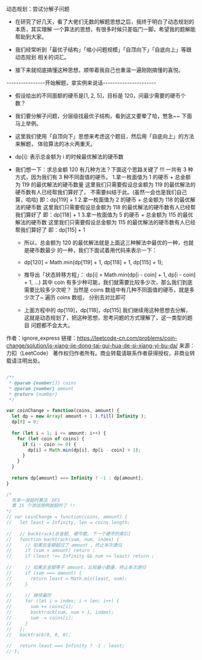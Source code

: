 动态规划：尝试分解子问题

- 在研究了好几天，看了大佬们无数的解题思想之后，我终于明白了动态规划的本质，其实理解
  一个算法的思想，有很多时候只差临门一脚，希望我的题解能帮助到大家。
  
- 我们经常听到「最优子结构」「缩小问题规模」「自顶向下」「自底向上」等跟动态规划
  相关的词汇。
  
- 接下来就彻底搞懂这种思想，顺带着我自己也重温一遍刚刚搞懂的喜悦。

----------------开始解题，拿实例来说话----------------------

- 假设给出的不同面额的硬币是[1, 2, 5]，目标是 120，问最少需要的硬币个数？

- 我们要分解子问题，分层级找最优子结构，看到这又要晕了哈，憋急~~ 下面马上举例。

- 这里我们使用「自顶向下」思想来考虑这个题目，然后用「自底向上」的方法来解题，
  体验算法的冰火两重天。

- dp[i]: 表示总金额为 i 的时候最优解法的硬币数

- 我们想一下：求总金额 120 有几种方法？下面这个思路关键了 !!!
  一共有 3 种方式，因为我们有 3 种不同面值的硬币。
  1.拿一枚面值为 1 的硬币 + 总金额为 119 的最优解法的硬币数量
    这里我们只需要假设总金额为 119 的最优解法的硬币数有人已经帮我们算好了，
    不需要纠结于此。(虽然一会也是我们自己算，哈哈)
    即：dp[119] + 1
  2.拿一枚面值为 2 的硬币 + 总金额为 118 的最优解法的硬币数
    这里我们只需要假设总金额为 118 的最优解法的硬币数有人已经帮我们算好了
    即：dp[118] + 1
  3.拿一枚面值为 5 的硬币 + 总金额为 115 的最优解法的硬币数
    这里我们只需要假设总金额为 115 的最优解法的硬币数有人已经帮我们算好了
    即：dp[115] + 1
    
  - 所以，总金额为 120 的最优解法就是上面这三种解法中最优的一种，也就是硬币数最少
    的一种，我们下面试着用代码来表示一下：
    
  - dp[120] = Math.min(dp[119] + 1, dp[118] + 1, dp[115] + 1);
    
  - 推导出「状态转移方程」：
    dp[i] = Math.min(dp[i - coin] + 1, dp[i - coin] + 1, ...)
    其中 coin 有多少种可能，我们就需要比较多少次，那么我们到底需要比较多少次呢？
    当然是 coins 数组中有几种不同面值的硬币，就是多少次了~ 遍历 coins 数组，
    分别去对比即可
    
  - 上面方程中的 dp[119]，dp[118]，dp[115] 我们继续用这种思想去分解，
    这就是动态规划了，把这种思想，思考问题的方式理解了，这一类型的题目
    问题都不会太大。

作者：ignore_express
链接：https://leetcode-cn.com/problems/coin-change/solution/js-xiang-jie-dong-tai-gui-hua-de-si-xiang-yi-bu-da/
来源：力扣（LeetCode）
著作权归作者所有。商业转载请联系作者获得授权，非商业转载请注明出处。

```js

/**
 * @param {number[]} coins
 * @param {number} amount
 * @return {number}
 */

var coinChange = function(coins, amount) {
  let dp = new Array( amount + 1 ).fill( Infinity );
  dp[0] = 0;
  
  for (let i = 1; i <= amount; i++) {
    for (let coin of coins) {
      if (i - coin >= 0) {
        dp[i] = Math.min(dp[i], dp[i - coin] + 1);
      }
    }
  }
  
  return dp[amount] === Infinity ? -1 : dp[amount];
}

/*
  先来一波超时算法：DFS
  第 15 个测试用例就超时了 !!
*/
// var coinChange = function(coins, amount) {
//   let least = Infinity, len = coins.length;
  
//   // backtrack[总金额, 硬币数, 下一个硬币的索引]
//   function backtrack(sum, num, index) {
//     // 如果总金额超过了 amount ，终止本次递归
//     if (sum > amount) return ;
//     if (least !== Infinity && num >= least) return ;
    
//     // 如果总金额等于 amount，比较最小数量，终止本次递归
//     if (sum === amount) {
//       return least = Math.min(least, num);
//     }
    
//     // 继续遍历
//     for (let i = index; i < len; i++) {
//       sum += coins[i];
//       backtrack(sum, num + 1, index);
//       sum -= coins[i];
//     }
//   };
//   backtrack(0, 0, 0);
  
//   return least === Infinity ? -1 : least;
// };

```